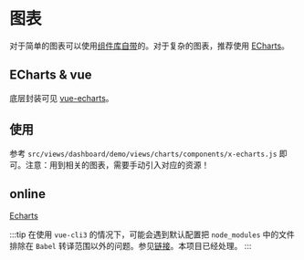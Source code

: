 # 图表

对于简单的图表可以使用[组件库自带](https://vusion.github.io/cloud-ui/components/u-bar-chart)的。对于复杂的图表，推荐使用 [ECharts](https://www.echartsjs.com/zh/index.html)。

## ECharts & vue

底层封装可见 [vue-echarts](https://github.com/ecomfe/vue-echarts)。

## 使用

参考 `src/views/dashboard/demo/views/charts/components/x-echarts.js` 即可。注意：用到相关的图表，需要手动引入对应的资源！

## online

[Echarts](https://vusion-templates.github.io/cloud-admin/#/chart/echarts)

:::tip
在使用 `vue-cli3` 的情况下，可能会遇到默认配置把 `node_modules` 中的文件排除在 `Babel` 转译范围以外的问题。参见[链接](https://github.com/ecomfe/vue-echarts#importing-the-source-version)。本项目已经处理。
:::
